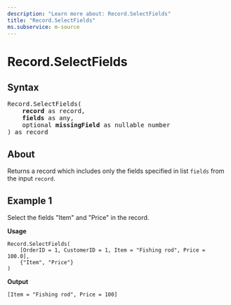 ```yaml
---
description: "Learn more about: Record.SelectFields"
title: "Record.SelectFields"
ms.subservice: m-source
---
```

# Record.SelectFields

## Syntax

<pre>
Record.SelectFields(
    <b>record</b> as record,
    <b>fields</b> as any,
    optional <b>missingField</b> as nullable number
) as record
</pre>
  
## About

Returns a record which includes only the fields specified in list `fields` from the input `record`.

## Example 1

Select the fields "Item" and "Price" in the record.

**Usage**

```powerquery-m
Record.SelectFields(
    [OrderID = 1, CustomerID = 1, Item = "Fishing rod", Price = 100.0],
    {"Item", "Price"}
)
```

**Output**

`[Item = "Fishing rod", Price = 100]`
